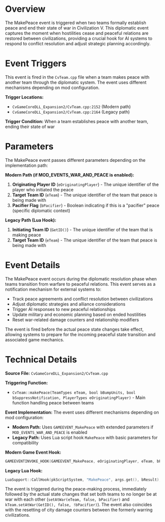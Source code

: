 # Overview

The MakePeace event is triggered when two teams formally establish peace and end their state of war in Civilization V. This diplomatic event captures the moment when hostilities cease and peaceful relations are restored between civilizations, providing a crucial hook for AI systems to respond to conflict resolution and adjust strategic planning accordingly.

# Event Triggers

This event is fired in the `CvTeam.cpp` file when a team makes peace with another team through the diplomatic system. The event uses different mechanisms depending on mod configuration.

**Trigger Locations:** 
- `CvGameCoreDLL_Expansion2/CvTeam.cpp:2152` (Modern path)
- `CvGameCoreDLL_Expansion2/CvTeam.cpp:2164` (Legacy path)

**Trigger Condition:** When a team establishes peace with another team, ending their state of war

# Parameters

The MakePeace event passes different parameters depending on the implementation path:

**Modern Path (if MOD_EVENTS_WAR_AND_PEACE is enabled):**
1. **Originating Player ID** (`eOriginatingPlayer`) - The unique identifier of the player who initiated the peace
2. **Target Team ID** (`eTeam`) - The unique identifier of the team that peace is being made with
3. **Pacifier Flag** (`bPacifier`) - Boolean indicating if this is a "pacifier" peace (specific diplomatic context)

**Legacy Path (Lua Hook):**
1. **Initiating Team ID** (`GetID()`) - The unique identifier of the team that is making peace
2. **Target Team ID** (`eTeam`) - The unique identifier of the team that peace is being made with

# Event Details

The MakePeace event occurs during the diplomatic resolution phase when teams transition from warfare to peaceful relations. This event serves as a notification mechanism for external systems to:

- Track peace agreements and conflict resolution between civilizations
- Adjust diplomatic strategies and alliance considerations
- Trigger AI responses to new peaceful relationships
- Update military and economic planning based on ended hostilities
- Reset war-related damage counters and relationship modifiers

The event is fired before the actual peace state changes take effect, allowing systems to prepare for the incoming peaceful state transition and associated game mechanics.

# Technical Details

**Source File:** `CvGameCoreDLL_Expansion2/CvTeam.cpp`

**Triggering Function:**
- `CvTeam::makePeace(TeamTypes eTeam, bool bBumpUnits, bool bSuppressNotification, PlayerTypes eOriginatingPlayer)` - Main function handling peace between teams

**Event Implementation:**
The event uses different mechanisms depending on mod configuration:
- **Modern Path:** Uses `GAMEEVENT_MakePeace` with extended parameters if `MOD_EVENTS_WAR_AND_PEACE` is enabled
- **Legacy Path:** Uses Lua script hook `MakePeace` with basic parameters for compatibility

**Modern Game Event Hook:**
```cpp
GAMEEVENTINVOKE_HOOK(GAMEEVENT_MakePeace, eOriginatingPlayer, eTeam, bPacifier);
```

**Legacy Lua Hook:**
```cpp
LuaSupport::CallHook(pkScriptSystem, "MakePeace", args.get(), bResult);
```

The event is triggered during the peace-making process, immediately followed by the actual state changes that set both teams to no longer be at war with each other (`setAtWar(eTeam, false, bPacifier)` and `kTeam.setAtWar(GetID(), false, !bPacifier)`). The event also coincides with the resetting of city damage counters between the formerly warring civilizations.